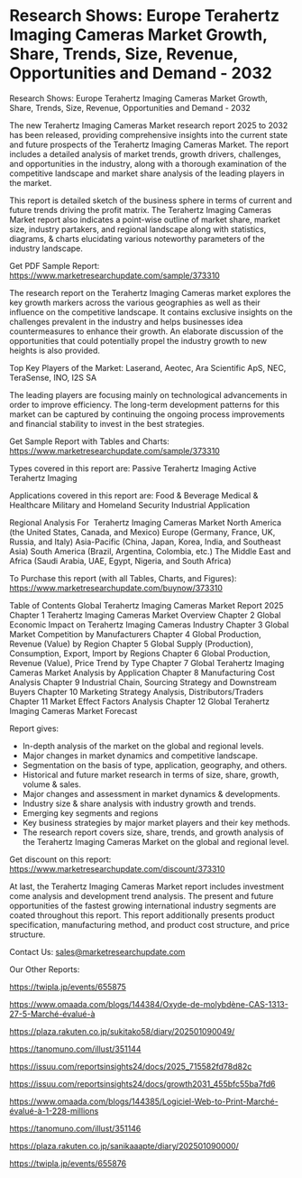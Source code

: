 # Research Shows: Europe Terahertz Imaging Cameras Market Growth, Share, Trends, Size, Revenue, Opportunities and Demand - 2032
Research Shows: Europe Terahertz Imaging Cameras Market Growth, Share, Trends, Size, Revenue, Opportunities and Demand - 2032

The new Terahertz Imaging Cameras Market research report 2025 to 2032 has been released, providing comprehensive insights into the current state and future prospects of the Terahertz Imaging Cameras Market. The report includes a detailed analysis of market trends, growth drivers, challenges, and opportunities in the industry, along with a thorough examination of the competitive landscape and market share analysis of the leading players in the market.

This report is detailed sketch of the business sphere in terms of current and future trends driving the profit matrix. The Terahertz Imaging Cameras Market report also indicates a point-wise outline of market share, market size, industry partakers, and regional landscape along with statistics, diagrams, & charts elucidating various noteworthy parameters of the industry landscape.

Get PDF Sample Report: https://www.marketresearchupdate.com/sample/373310

The research report on the Terahertz Imaging Cameras market explores the key growth markers across the various geographies as well as their influence on the competitive landscape. It contains exclusive insights on the challenges prevalent in the industry and helps businesses idea countermeasures to enhance their growth. An elaborate discussion of the opportunities that could potentially propel the industry growth to new heights is also provided.

Top Key Players of the Market:
Laserand, Aeotec, Ara Scientific ApS, NEC, TeraSense, INO, I2S SA


The leading players are focusing mainly on technological advancements in order to improve efficiency. The long-term development patterns for this market can be captured by continuing the ongoing process improvements and financial stability to invest in the best strategies.

Get Sample Report with Tables and Charts: https://www.marketresearchupdate.com/sample/373310

Types covered in this report are:
Passive Terahertz Imaging
Active Terahertz Imaging


Applications covered in this report are:
Food & Beverage
Medical & Healthcare
Military and Homeland Security
Industrial Application


Regional Analysis For  Terahertz Imaging Cameras Market
North America (the United States, Canada, and Mexico)
Europe (Germany, France, UK, Russia, and Italy)
Asia-Pacific (China, Japan, Korea, India, and Southeast Asia)
South America (Brazil, Argentina, Colombia, etc.)
The Middle East and Africa (Saudi Arabia, UAE, Egypt, Nigeria, and South Africa)

To Purchase this report (with all Tables, Charts, and Figures): https://www.marketresearchupdate.com/buynow/373310

Table of Contents
Global Terahertz Imaging Cameras Market Report 2025
Chapter 1 Terahertz Imaging Cameras Market Overview
Chapter 2 Global Economic Impact on Terahertz Imaging Cameras Industry
Chapter 3 Global Market Competition by Manufacturers
Chapter 4 Global Production, Revenue (Value) by Region
Chapter 5 Global Supply (Production), Consumption, Export, Import by Regions
Chapter 6 Global Production, Revenue (Value), Price Trend by Type
Chapter 7 Global Terahertz Imaging Cameras Market Analysis by Application
Chapter 8 Manufacturing Cost Analysis
Chapter 9 Industrial Chain, Sourcing Strategy and Downstream Buyers
Chapter 10 Marketing Strategy Analysis, Distributors/Traders
Chapter 11 Market Effect Factors Analysis
Chapter 12 Global Terahertz Imaging Cameras Market Forecast

Report gives:

- In-depth analysis of the market on the global and regional levels.
- Major changes in market dynamics and competitive landscape.
- Segmentation on the basis of type, application, geography, and others.
- Historical and future market research in terms of size, share, growth, volume & sales.
- Major changes and assessment in market dynamics & developments.
- Industry size & share analysis with industry growth and trends.
- Emerging key segments and regions
- Key business strategies by major market players and their key methods.
- The research report covers size, share, trends, and growth analysis of the Terahertz Imaging Cameras Market on the global and regional level.

Get discount on this report: https://www.marketresearchupdate.com/discount/373310

At last, the Terahertz Imaging Cameras Market report includes investment come analysis and development trend analysis. The present and future opportunities of the fastest growing international industry segments are coated throughout this report. This report additionally presents product specification, manufacturing method, and product cost structure, and price structure.

Contact Us:
sales@marketresearchupdate.com

Our Other Reports:

https://twipla.jp/events/655875

https://www.omaada.com/blogs/144384/Oxyde-de-molybdène-CAS-1313-27-5-Marché-évalué-à

https://plaza.rakuten.co.jp/sukitako58/diary/202501090049/

https://tanomuno.com/illust/351144

https://issuu.com/reportsinsights24/docs/2025_715582fd78d82c

https://issuu.com/reportsinsights24/docs/growth2031_455bfc55ba7fd6

https://www.omaada.com/blogs/144385/Logiciel-Web-to-Print-Marché-évalué-à-1-228-millions

https://tanomuno.com/illust/351146

https://plaza.rakuten.co.jp/sanikaaapte/diary/202501090000/

https://twipla.jp/events/655876
